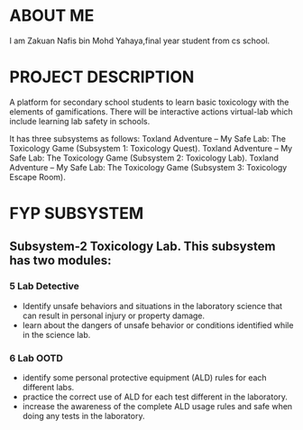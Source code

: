 # ABOUT ME

I am Zakuan Nafis bin Mohd Yahaya,final year student from cs school.

# PROJECT DESCRIPTION 

A platform for secondary school students to learn basic toxicology with the elements of gamifications. There will be interactive actions virtual-lab which include learning lab safety in schools.

It has three subsystems as follows:
Toxland Adventure – My Safe Lab: The Toxicology Game (Subsystem 1: Toxicology Quest). 
Toxland Adventure – My Safe Lab: The Toxicology Game (Subsystem 2: Toxicology Lab). 
Toxland Adventure – My Safe Lab: The Toxicology Game (Subsystem 3: Toxicology Escape Room).

# FYP SUBSYSTEM 

## Subsystem-2 Toxicology Lab. This subsystem has two modules: 

### 5 Lab Detective  
- Identify unsafe behaviors and situations in the laboratory science that can result in personal injury or property damage. 
- learn about the dangers of unsafe behavior or conditions identified while in the science lab.

### 6 Lab OOTD
- identify some personal protective equipment (ALD) rules for each different labs. 
- practice the correct use of ALD for each test different in the laboratory.  
- increase the awareness of the complete ALD usage rules and safe when doing any tests in the laboratory.
